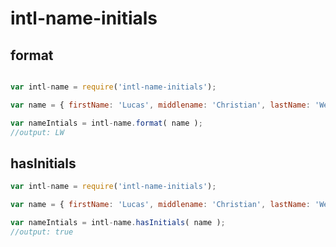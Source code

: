 # intl-name-initials


## format
```javascript

var intl-name = require('intl-name-initials');

var name = { firstName: 'Lucas', middlename: 'Christian', lastName: 'Welti'};

var nameIntials = intl-name.format( name ); 
//output: LW
```

## hasInitials

```javascript
var intl-name = require('intl-name-initials');

var name = { firstName: 'Lucas', middlename: 'Christian', lastName: 'Welti'};

var nameIntials = intl-name.hasInitials( name ); 
//output: true
```

